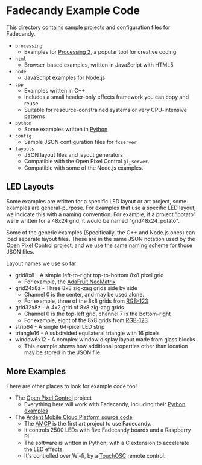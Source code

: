 Fadecandy Example Code
======================

This directory contains sample projects and configuration files for Fadecandy.

* `processing`
  * Examples for [Processing 2](http://processing.org/), a popular tool for creative coding
* `html`
  * Browser-based examples, written in JavaScript with HTML5
* `node`
  * JavaScript examples for Node.js
* `cpp`
  * Examples written in C++
  * Includes a small header-only effects framework you can copy and reuse
  * Suitable for resource-constrained systems or very CPU-intensive patterns
* `python`
  * Some examples written in [Python](http://python.org/)
* `config`
  * Sample JSON configuration files for `fcserver`
* `layouts`
  * JSON layout files and layout generators
  * Compatible with the Open Pixel Control `gl_server`.
  * Compatible with some of the Node.js examples.

LED Layouts
-----------

Some examples are written for a specific LED layout or art project, some examples are general-purpose. For examples that use a specific LED layout, we indicate this with a naming convention. For example, if a project "potato" were written for a 48x24 grid, it would be named "grid48x24_potato".

Some of the generic examples (Specifically, the C++ and Node.js ones) can load separate layout files. These are in the same JSON notation used by the [Open Pixel Control](http://openpixelcontrol.org) project, and we use the same naming scheme for those JSON files.

Layout names we use so far:

* grid8x8 - A simple left-to-right top-to-bottom 8x8 pixel grid
  * For example, the [AdaFruit NeoMatrix](http://www.adafruit.com/products/1487)
* grid24x8z - Three 8x8 zig-zag grids side by side
  * Channel 0 is the center, and may be used alone.
  * For example, three of the 8x8 grids from [RGB-123](http://www.kickstarter.com/projects/311408456/rgb-123-led-matrices)
* grid32x8z - A 4x2 grid of 8x8 zig-zag grids
  * Channel 0 is the top-left grid, channel 7 is the bottom-right
  * For example, eight of the 8x8 grids from [RGB-123](http://www.kickstarter.com/projects/311408456/rgb-123-led-matrices)
* strip64 - A single 64-pixel LED strip
* triangle16 - A subdivided equilateral triangle with 16 pixels
* window6x12 - A complex window display layout made from glass blocks
  * This example shows how additional properties other than location may be stored in the JSON file.

More Examples
-------------

There are other places to look for example code too!

* The [Open Pixel Control](https://github.com/zestyping/openpixelcontrol) project
  * Everything here will work with Fadecandy, including their [Python examples](https://github.com/zestyping/openpixelcontrol/tree/master/python_clients)
* The [Ardent Mobile Cloud Platform source code](https://github.com/ArdentHeavyIndustries/amcp-rpi)
  * The [AMCP](http://scanlime.org/2013/09/the-ardent-mobile-cloud-platform/) is the first art project to use Fadecandy.
  * It controls 2500 LEDs with five Fadecandy boards and a Raspberry Pi.
  * The software is written in Python, with a C extension to accelerate the LED effects.
  * It's controlled over Wi-fi, by a [TouchOSC](http://hexler.net/software/touchosc) remote control.
